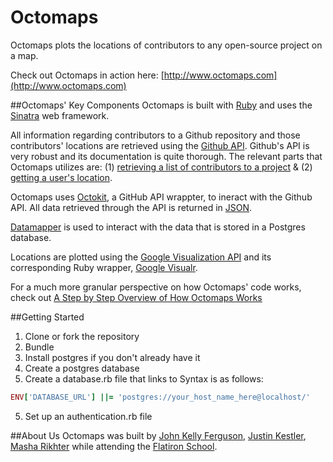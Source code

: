 Octomaps
==========

Octomaps plots the locations of contributors to any open-source project on a map. 

Check out Octomaps in action here: [http://www.octomaps.com](http://www.octomaps.com)

	
##Octomaps' Key Components
Octomaps is built with [Ruby](http://www.ruby-lang.org/en/) and uses the [Sinatra](http://www.sinatrarb.com/) web framework.

All information regarding contributors to a Github repository and those contributors' locations are retrieved using the [Github API](http://developer.github.com/). Github's API is very robust and its documentation is quite thorough. The relevant parts that Octomaps utilizes are: (1) [retrieving a list of contributors to a project](http://developer.github.com/v3/repos/#list-contributors) & (2) [getting a user's location](http://developer.github.com/v3/users/).

Octomaps uses [Octokit](https://github.com/pengwynn/octokit), a GitHub API wrappter, to ineract with the Github API. All data retrieved through the API is returned in [JSON](https://github.com/flori/json).

[Datamapper](http://datamapper.org/) is used to interact with the data that is stored in a Postgres database.

Locations are plotted using the [Google Visualization API](https://developers.google.com/chart/interactive/docs/reference) and its corresponding Ruby wrapper, [Google Visualr](https://github.com/winston/google_visualr).

For a much more granular perspective on how Octomaps' code works, check out [A Step by Step Overview of How Octomaps Works](https://github.com/JohnKellyFerguson/octomaps/wiki/A-Step-by-Step-Overview-of-How-Octomaps-Works)


##Getting Started
1. Clone or fork the repository
2. Bundle
3. Install postgres if you don't already have it
3. Create a postgres database
4. Create a database.rb file that links to Syntax is as follows:
```ruby
ENV['DATABASE_URL'] ||= 'postgres://your_host_name_here@localhost/'
```
5. Set up an authentication.rb file

##About Us
Octomaps was built by [John Kelly Ferguson](https://github.com/JohnKellyFerguson), [Justin Kestler](https://github.com/meowist), [Masha Rikhter](https://github.com/mrikhter) while attending the [Flatiron School](http://flatironschool.com/).
